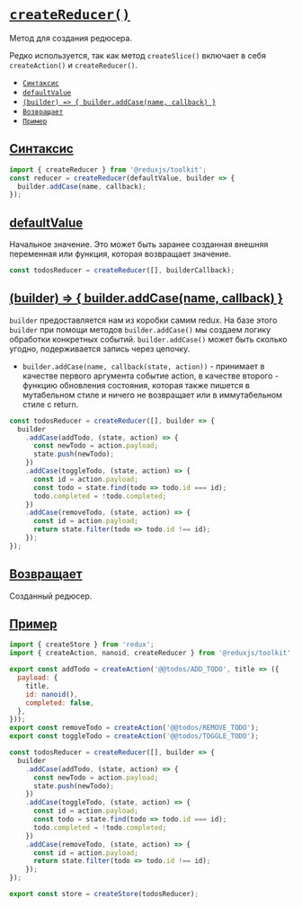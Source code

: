 # [`createReducer()`](../index.md)

Метод для создания редюсера.

Редко используется, так как метод `createSlice()` включает в себя `createAction()` и `createReducer()`.

- [`Синтаксис`](#cинтаксис)
- [`defaultValue`](#defaultvalue)
- [`(builder) => { builder.addCase(name, callback) }`](#builder---builderaddcasename-callback-)
- [`Возвращает`](#возвращает)
- [`Пример`](#пример)

## [Синтаксис](#createreducer)

```jsx
import { createReducer } from '@reduxjs/toolkit';
const reducer = createReducer(defaultValue, builder => {
  builder.addCase(name, callback);
});
```

## [defaultValue](#createreducer)

Начальное значение. Это может быть заранее созданная внешняя переменная или функция, которая возвращает значение.

```jsx
const todosReducer = createReducer([], builderCallback);
```

## [(builder) => { builder.addCase(name, callback) }](#createreducer)

`builder` предоставляется нам из коробки самим redux. На базе этого `builder` при помощи методов `builder.addCase()` мы создаем логику обработки конкретных событий. `builder.addCase()` может быть сколько угодно, подерживается запись через цепочку.

- `builder.addCase(name, callback(state, action))` - принимает в качестве первого аргумента событие action, в качестве второго - функцию обновления состояния, которая также пишется в мутабельном стиле и ничего не возвращает или в иммутабельном стиле с return.

```js
const todosReducer = createReducer([], builder => {
  builder
    .addCase(addTodo, (state, action) => {
      const newTodo = action.payload;
      state.push(newTodo);
    })
    .addCase(toggleTodo, (state, action) => {
      const id = action.payload;
      const todo = state.find(todo => todo.id === id);
      todo.completed = !todo.completed;
    })
    .addCase(removeTodo, (state, action) => {
      const id = action.payload;
      return state.filter(todo => todo.id !== id);
    });
});
```

## [Возвращает](#createreducer)

Созданный редюсер.

## [Пример](#createreducer)

```jsx
import { createStore } from 'redux';
import { createAction, nanoid, createReducer } from '@reduxjs/toolkit';

export const addTodo = createAction('@@todos/ADD_TODO', title => ({
  payload: {
    title,
    id: nanoid(),
    completed: false,
  },
}));
export const removeTodo = createAction('@@todos/REMOVE_TODO');
export const toggleTodo = createAction('@@todos/TOGGLE_TODO');

const todosReducer = createReducer([], builder => {
  builder
    .addCase(addTodo, (state, action) => {
      const newTodo = action.payload;
      state.push(newTodo);
    })
    .addCase(toggleTodo, (state, action) => {
      const id = action.payload;
      const todo = state.find(todo => todo.id === id);
      todo.completed = !todo.completed;
    })
    .addCase(removeTodo, (state, action) => {
      const id = action.payload;
      return state.filter(todo => todo.id !== id);
    });
});

export const store = createStore(todosReducer);
```

